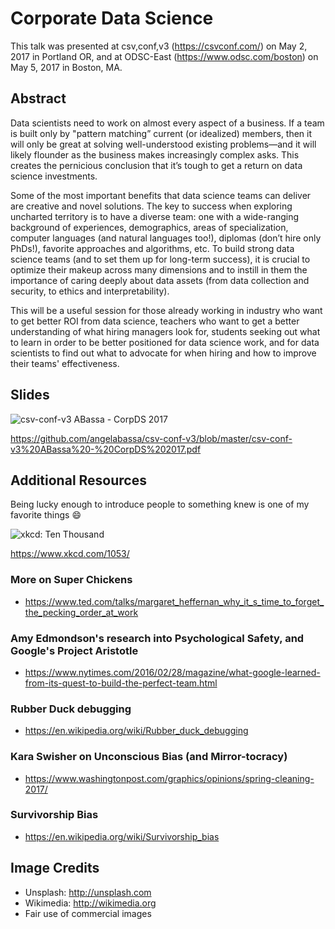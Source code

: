 # Corporate Data Science
This talk was presented at csv,conf,v3 (https://csvconf.com/) on May 2, 2017 in Portland OR, and at ODSC-East (https://www.odsc.com/boston) on May 5, 2017 in Boston, MA.


## Abstract
Data scientists need to work on almost every aspect of a business. If a team is built only by "pattern matching” current (or idealized) members, then it will only be great at solving well-understood existing problems—and it will likely flounder as the business makes increasingly complex asks. This creates the pernicious conclusion that it’s tough to get a return on data science investments. 

Some of the most important benefits that data science teams can deliver are creative and novel solutions. The key to success when exploring uncharted territory is to have a diverse team: one with a wide-ranging background of experiences, demographics, areas of specialization, computer languages (and natural languages too!), diplomas (don’t hire only PhDs!), favorite approaches and algorithms, etc. To build strong data science teams (and to set them up for long-term success), it is crucial to optimize their makeup across many dimensions and to instill in them the importance of caring deeply about data assets (from data collection and security, to ethics and interpretability). 

This will be a useful session for those already working in industry who want to get better ROI from data science, teachers who want to get a better understanding of what hiring managers look for, students seeking out what to learn in order to be better positioned for data science work, and for data scientists to find out what to advocate for when hiring and how to improve their teams' effectiveness.


## Slides
![csv-conf-v3 ABassa - CorpDS 2017](https://github.com/angelabassa/csv-conf-v3/blob/master/csv-conf-v3%20ABassa%20-%20CorpDS%202017.png)

https://github.com/angelabassa/csv-conf-v3/blob/master/csv-conf-v3%20ABassa%20-%20CorpDS%202017.pdf


## Additional Resources
Being lucky enough to introduce people to something knew is one of my favorite things 😄

![xkcd: Ten Thousand](https://imgs.xkcd.com/comics/ten_thousand.png)

https://www.xkcd.com/1053/

### More on Super Chickens
* https://www.ted.com/talks/margaret_heffernan_why_it_s_time_to_forget_the_pecking_order_at_work

### Amy Edmondson's research into Psychological Safety, and Google's Project Aristotle
* https://www.nytimes.com/2016/02/28/magazine/what-google-learned-from-its-quest-to-build-the-perfect-team.html

### Rubber Duck debugging
* https://en.wikipedia.org/wiki/Rubber_duck_debugging

### Kara Swisher on Unconscious Bias (and Mirror-tocracy)
* https://www.washingtonpost.com/graphics/opinions/spring-cleaning-2017/

### Survivorship Bias
* https://en.wikipedia.org/wiki/Survivorship_bias


## Image Credits
* Unsplash: http://unsplash.com
* Wikimedia: http://wikimedia.org
* Fair use of commercial images
